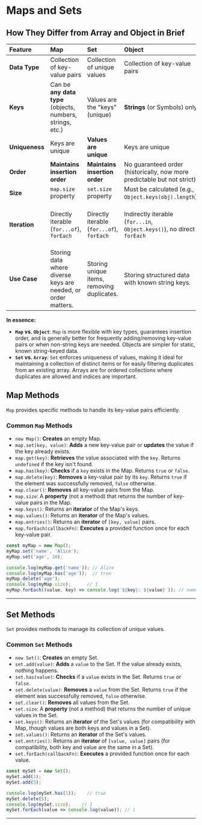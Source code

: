 # Maps and Sets

## How They Differ from Array and Object in Brief

| Feature       | Map                                                    | Set                                             | Object                                                                 | Array                                                                  |
| :------------ | :----------------------------------------------------- | :---------------------------------------------- | :--------------------------------------------------------------------- | :--------------------------------------------------------------------- |
| **Data Type** | Collection of key-value pairs                          | Collection of unique values                     | Collection of key-value pairs                                          | Ordered collection of values                                           |
| **Keys** | Can be **any data type** (objects, numbers, strings, etc.) | Values are the "keys" (unique)                  | **Strings** (or Symbols) only                                          | Integer indices (0, 1, 2, ...)                                         |
| **Uniqueness**| Keys are unique                                        | **Values are unique** | Keys are unique                                                        | Values can be duplicated                                               |
| **Order** | **Maintains insertion order** | **Maintains insertion order** | No guaranteed order (historically, now more predictable but not strict) | **Guaranteed order** (by index)                                        |
| **Size** | `map.size` property                                    | `set.size` property                             | Must be calculated (e.g., `Object.keys(obj).length`)                   | `array.length` property                                                |
| **Iteration** | Directly iterable (`for...of`), `forEach`              | Directly iterable (`for...of`), `forEach`       | Indirectly iterable (`for...in`, `Object.keys()`), no direct `forEach` | Directly iterable (`for...of`), `forEach`, `map`, `filter`, `reduce` |
| **Use Case** | Storing data where diverse keys are needed, or order matters. | Storing unique items, removing duplicates.      | Storing structured data with known string keys.                        | Storing ordered lists of items, good for collections of similar data.  |

**In essence:**

* **`Map` vs. `Object`**: `Map` is more flexible with key types, guarantees insertion order, and is generally better for frequently adding/removing key-value pairs or when non-string keys are needed. Objects are simpler for static, known string-keyed data.
* **`Set` vs. `Array`**: `Set` enforces uniqueness of values, making it ideal for maintaining a collection of distinct items or for easily filtering duplicates from an existing array. Arrays are for ordered collections where duplicates are allowed and indices are important.

## Map Methods

`Map` provides specific methods to handle its key-value pairs efficiently.

### Common `Map` Methods

* `new Map()`: **Creates** an empty Map.
* `map.set(key, value)`: **Adds** a new key-value pair or **updates** the value if the key already exists.
* `map.get(key)`: **Retrieves** the value associated with the `key`. Returns `undefined` if the key isn't found.
* `map.has(key)`: **Checks** if a `key` exists in the Map. Returns `true` or `false`.
* `map.delete(key)`: **Removes** a key-value pair by its `key`. Returns `true` if the element was successfully removed, `false` otherwise.
* `map.clear()`: **Removes** all key-value pairs from the Map.
* `map.size`: A **property** (not a method) that returns the number of key-value pairs in the Map.
* `map.keys()`: Returns an **iterator** of the Map's keys.
* `map.values()`: Returns an **iterator** of the Map's values.
* `map.entries()`: Returns an **iterator** of `[key, value]` pairs.
* `map.forEach(callbackFn)`: **Executes** a provided function once for each key-value pair.

<!-- end list -->

```javascript
const myMap = new Map();
myMap.set('name', 'Alice');
myMap.set('age', 30);

console.log(myMap.get('name')); // Alice
console.log(myMap.has('age'));  // true
myMap.delete('age');
console.log(myMap.size);      // 1
myMap.forEach((value, key) => console.log(`${key}: ${value}`)); // name: Alice
```

-----

## Set Methods

`Set` provides methods to manage its collection of unique values.

### Common `Set` Methods

* `new Set()`: **Creates** an empty Set.
* `set.add(value)`: **Adds** a `value` to the Set. If the value already exists, nothing happens.
* `set.has(value)`: **Checks** if a `value` exists in the Set. Returns `true` or `false`.
* `set.delete(value)`: **Removes** a `value` from the Set. Returns `true` if the element was successfully removed, `false` otherwise.
* `set.clear()`: **Removes** all values from the Set.
* `set.size`: A **property** (not a method) that returns the number of unique values in the Set.
* `set.keys()`: Returns an **iterator** of the Set's values (for compatibility with Map, though values are both keys and values in a Set).
* `set.values()`: Returns an **iterator** of the Set's values.
* `set.entries()`: Returns an **iterator** of `[value, value]` pairs (for compatibility, both key and value are the same in a Set).
* `set.forEach(callbackFn)`: **Executes** a provided function once for each value.

<!-- end list -->

```javascript
const mySet = new Set();
mySet.add(1);
mySet.add(5);

console.log(mySet.has(1));    // true
mySet.delete(5);
console.log(mySet.size);    // 1
mySet.forEach(value => console.log(value)); // 1
```

-----
